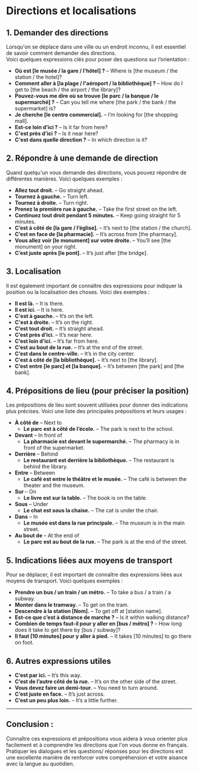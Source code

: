 # **Directions et localisations**

## **1. Demander des directions**

Lorsqu'on se déplace dans une ville ou un endroit inconnu, il est essentiel de savoir comment demander des directions. \
Voici quelques expressions clés pour poser des questions sur l’orientation :

- **Où est [le musée / la gare / l'hôtel] ?** – Where is [the museum / the station / the hotel]?
- **Comment aller à [la plage / l'aéroport / la bibliothèque] ?** – How do I get to [the beach / the airport / the library]?
- **Pouvez-vous me dire où se trouve [le parc / la banque / le supermarché] ?** – Can you tell me where [the park / the bank / the supermarket] is?
- **Je cherche [le centre commercial].** – I’m looking for [the shopping mall].
- **Est-ce loin d’ici ?** – Is it far from here?
- **C'est près d'ici ?** – Is it near here?
- **C'est dans quelle direction ?** – In which direction is it?

## **2. Répondre à une demande de direction**

Quand quelqu'un vous demande des directions, vous pouvez répondre de différentes manières. Voici quelques exemples :

- **Allez tout droit.** – Go straight ahead.
- **Tournez à gauche.** – Turn left.
- **Tournez à droite.** – Turn right.
- **Prenez la première rue à gauche.** – Take the first street on the left.
- **Continuez tout droit pendant 5 minutes.** – Keep going straight for 5 minutes.
- **C’est à côté de [la gare / l’église].** – It’s next to [the station / the church].
- **C’est en face de [la pharmacie].** – It’s across from [the pharmacy].
- **Vous allez voir [le monument] sur votre droite.** – You’ll see [the monument] on your right.
- **C’est juste après [le pont].** – It’s just after [the bridge].

## **3. Localisation**

Il est également important de connaître des expressions pour indiquer la position ou la localisation des choses. Voici des exemples :

- **Il est là.** – It is there.
- **Il est ici.** – It is here.
- **C'est à gauche.** – It’s on the left.
- **C'est à droite.** – It’s on the right.
- **C’est tout droit.** – It’s straight ahead.
- **C’est près d’ici.** – It’s near here.
- **C’est loin d’ici.** – It’s far from here.
- **C’est au bout de la rue.** – It’s at the end of the street.
- **C’est dans le centre-ville.** – It’s in the city center.
- **C’est à côté de [la bibliothèque].** – It’s next to [the library].
- **C’est entre [le parc] et [la banque].** – It’s between [the park] and [the bank].
  
## **4. Prépositions de lieu (pour préciser la position)**

Les prépositions de lieu sont souvent utilisées pour donner des indications plus précises. Voici une liste des principales prépositions et leurs usages :

- **À côté de** – Next to
  - **Le parc est à côté de l’école.** – The park is next to the school.
- **Devant** – In front of
  - **La pharmacie est devant le supermarché.** – The pharmacy is in front of the supermarket.
- **Derrière** – Behind
  - **Le restaurant est derrière la bibliothèque.** – The restaurant is behind the library.
- **Entre** – Between
  - **Le café est entre le théâtre et le musée.** – The café is between the theater and the museum.
- **Sur** – On
  - **Le livre est sur la table.** – The book is on the table.
- **Sous** – Under
  - **Le chat est sous la chaise.** – The cat is under the chair.
- **Dans** – In
  - **Le musée est dans la rue principale.** – The museum is in the main street.
- **Au bout de** – At the end of
  - **Le parc est au bout de la rue.** – The park is at the end of the street.

## **5. Indications liées aux moyens de transport**

Pour se déplacer, il est important de connaître des expressions liées aux moyens de transport. Voici quelques exemples :

- **Prendre un bus / un train / un métro.** – To take a bus / a train / a subway.
- **Monter dans le tramway.** – To get on the tram.
- **Descendre à la station [Nom].** – To get off at [station name].
- **Est-ce que c’est à distance de marche ?** – Is it within walking distance?
- **Combien de temps faut-il pour y aller en [bus / métro] ?** – How long does it take to get there by [bus / subway]?
- **Il faut [10 minutes] pour y aller à pied.** – It takes [10 minutes] to go there on foot.

## **6. Autres expressions utiles**

- **C’est par ici.** – It’s this way.
- **C’est de l’autre côté de la rue.** – It’s on the other side of the street.
- **Vous devez faire un demi-tour.** – You need to turn around.
- **C’est juste en face.** – It’s just across.
- **C’est un peu plus loin.** – It’s a little further.

---

## **Conclusion :**

Connaître ces expressions et prépositions vous aidera à vous orienter plus facilement et à comprendre les directions que l'on vous donne en français. Pratiquer les dialogues et les questions/ réponses pour les directions est une excellente manière de renforcer votre compréhension et votre aisance avec la langue au quotidien.

